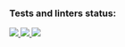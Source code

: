 ### Tests and linters status:

<a href="https://github.com/AxemaFr/frontend-project-lvl2/actions"> <img src="https://github.com/AxemaFr/frontend-project-lvl2/workflows/Node%20CI/badge.svg"> </img></a>
<a href="https://github.com/AxemaFr/frontend-project-lvl2/actions"> <img src="https://api.codeclimate.com/v1/badges/853b3ece46d437eaf60e/maintainability"> </img></a>
<a href="https://codeclimate.com/github/AxemaFr/frontend-project-lvl2/test_coverage"><img src="https://api.codeclimate.com/v1/badges/853b3ece46d437eaf60e/test_coverage" /></a>
